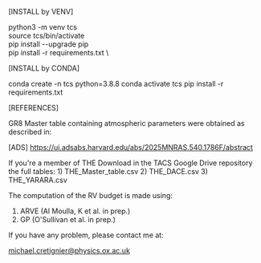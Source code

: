 [INSTALL by VENV]

python3 -m venv tcs \
source tcs/bin/activate \
pip install --upgrade pip \
pip install -r requirements.txt \

[INSTALL by CONDA]

conda create -n tcs python=3.8.8
conda activate tcs
pip install -r requirements.txt

[REFERENCES]

GR8 Master table containing atmospheric parameters were obtained as described in: 

[ADS] https://ui.adsabs.harvard.edu/abs/2025MNRAS.540.1786F/abstract

If you're a member of THE
Download in the TACS Google Drive repository the full tables:
	1) THE_Master_table.csv
	2) THE_DACE.csv
	3) THE_YARARA.csv

The computation of the RV budget is made using:
 
1) ARVE (Al Moulla, K et al. in prep.)
2) GP (O'Sullivan et al. in prep.)

If you have any problem, please contact me at:

michael.cretignier@physics.ox.ac.uk